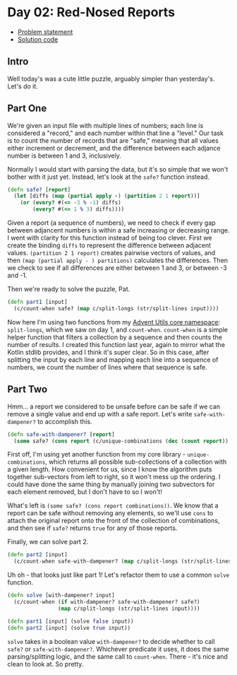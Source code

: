 # Day 02: Red-Nosed Reports

* [Problem statement](https://adventofcode.com/2024/day/2)
* [Solution code](https://github.com/abyala/advent-2024-clojure/blob/master/src/advent_2024_clojure/day02.clj)

## Intro

Well today's was a cute little puzzle, arguably simpler than yesterday's. Let's do it.

## Part One

We're given an input file with multiple lines of numbers; each line is considered a "record," and each number within
that line a "level." Our task is to count the number of records that are "safe," meaning that all values either
increment or decrement, and the difference between each adjance number is between 1 and 3, inclusively.

Normally I would start with parsing the data, but it's so simple that we won't bother with it just yet. Instead, let's
look at the `safe?` function instead.

```clojure
(defn safe? [report]
  (let [diffs (map (partial apply -) (partition 2 1 report))]
    (or (every? #(<= -3 % -1) diffs)
        (every? #(<= 1 % 3) diffs))))
```

Given a report (a sequence of numbers), we need to check if every gap between adjancent numbers is within a safe
increasing or decreasing range. I went with clarity for this function instead of being too clever. First we create the
binding `diffs` to represent the difference between adjacent values. `(partition 2 1 report)` creates pairwise vectors
of values, and then `(map (partial apply - ) partitions)` calculates the differences. Then we check to see if all 
differences are either between 1 and 3, or between -3 and -1.

Then we're ready to solve the puzzle, Pat.

```clojure
(defn part1 [input]
  (c/count-when safe? (map c/split-longs (str/split-lines input))))
```

Now here I'm using two functions from my 
[Advent Utils core namespace](https://github.com/abyala/advent-utils-clojure/blob/main/src/abyala/advent_utils_clojure/core.clj):
`split-longs`, which we saw on day 1, and `count-when`. `count-when` is a simple helper function that filters a
collection by a sequence and then counts the number of results. I created this function last year, again to mirror what
the Kotlin stdlib provides, and I think it's super clear. So in this case, after splitting the input by each line and
mapping each line into a sequence of numbers, we count the number of lines where that sequence is safe.

## Part Two

Hmm... a report we considered to be unsafe before can be safe if we can remove a single value and end up with a safe
report. Let's write `safe-with-dampener?` to accomplish this.

```clojure
(defn safe-with-dampener? [report]
  (some safe? (cons report (c/unique-combinations (dec (count report)) report))))
```

First off, I'm using yet another function from my core library - `unique-combinations`, which returns all possible
sub-collections of a collection with a given length. How convenient for us, since I know the algorithm puts together
sub-vectors from left to right, so it won't mess up the ordering. I could have done the same thing by manually
joining two subvectors for each element removed, but I don't have to so I won't!

What's left is `(some safe? (cons report combinations))`. We know that a report can be safe without removing any
elements, so we'll use `cons` to attach the original report onto the front of the collection of combinations, and then
see if `safe?` returns `true` for any of those reports.

Finally, we can solve part 2.

```clojure
(defn part2 [input]
  (c/count-when safe-with-dampener? (map c/split-longs (str/split-lines input))))
```

Uh oh - that looks just like part 1! Let's refactor them to use a common `solve` function.

```clojure
(defn solve [with-dampener? input]
  (c/count-when (if with-dampener? safe-with-dampener? safe?)
                (map c/split-longs (str/split-lines input))))

(defn part1 [input] (solve false input))
(defn part2 [input] (solve true input))
```

`solve` takes in a boolean value `with-dampener?` to decide whether to call `safe?` or `safe-with-dampener?`. Whichever
predicate it uses, it does the same parsing/splitting logic, and the same call to `count-when`. There - it's nice and
clean to look at. So pretty.